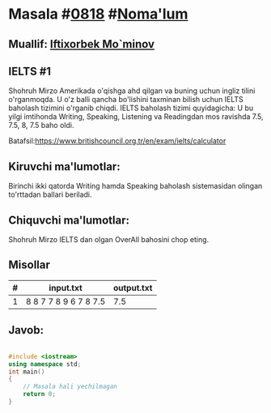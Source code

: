 
<h1>Masala #<a href="https://robocontest.uz/tasks/0818">0818</a> #<a href="https://robocontest.uz/tasks?category=1">Noma'lum</a></h1>
<h2> Muallif: <a href="https://robocontest.uz/profile/foolish_man">Iftixorbek Mo`minov</a></h2>
<h2>IELTS #1</h2>
<p>Shohruh Mirzo Amerikada o'qishga ahd qilgan va buning uchun ingliz tilini o'rganmoqda. U o'z balli qancha bo'lishini taxminan bilish uchun IELTS baholash tizimini o'rganib chiqdi. IELTS baholash tizimi quyidagicha:
U bu yilgi imtihonda Writing, Speaking, Listening va Readingdan mos ravishda 7.5, 7.5, 8, 7.5 baho oldi.

Batafsil:https://www.britishcouncil.org.tr/en/exam/ielts/calculator</p>
<h2>Kiruvchi ma'lumotlar:</h2>
<p>Birinchi ikki qatorda Writing hamda Speaking baholash sistemasidan olingan to'rttadan ballari beriladi.</p>
<h2>Chiquvchi ma'lumotlar:</h2>
<p>Shohruh Mirzo IELTS dan olgan OverAll bahosini chop eting.</p>
<h2>Misollar</h2>
<table>
    <thead>
        <tr>
            <th>#</th>
            <th>input.txt</th>
            <th>output.txt</th>
        </tr>
    </thead>
    <tbody>
            <tr>
                <td>1</td>
                <td>8 8 7 7
8 9 6 7
8
7.5</td>
                <td>7.5</td>
            </tr>
    </tbody>
    </table>
    
<h2>Javob:</h2>

######
```cpp
#include <iostream>
using namespace std;
int main()
{
    // Masala hali yechilmagan
    return 0;
}
```
